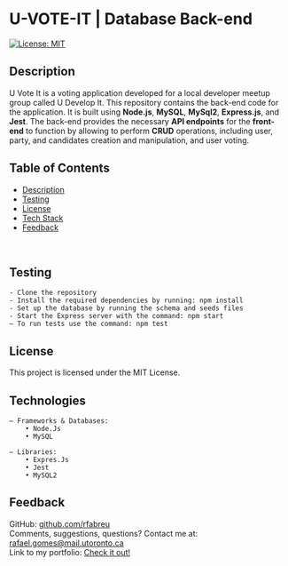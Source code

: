 # U-VOTE-IT | Database Back-end
[![License: MIT](https://img.shields.io/badge/License-MIT-blue.svg)](https://opensource.org/licenses/MIT)
## Description
U Vote It is a voting application developed for a local developer meetup group called U Develop It. This repository contains the back-end code for the application. It is built using **Node.js**, **MySQL**, **MySql2**, **Express.js**, and **Jest**. The back-end provides the necessary **API endpoints** for the **front-end** to function by allowing to perform **CRUD** operations, including user, party, and candidates creation and manipulation, and user voting.
## Table of Contents
- [Description](#description)
- [Testing](#testing)
- [License](#license)
- [Tech Stack](#technologies)
- [Feedback](#feedback)


<br />

## Testing

    - Clone the repository
    - Install the required dependencies by running: npm install
    - Set up the database by running the schema and seeds files
    - Start the Express server with the command: npm start
    – To run tests use the command: npm test

## License
This project is licensed under the MIT License.
## Technologies
    – Frameworks & Databases:
        • Node.Js
        • MySQL

    – Libraries:
        • Expres.Js
        • Jest
        • MySQL2

## Feedback
GitHub: [github.com/rfabreu](https://github.com/rfabreu) <br />
Comments, suggestions, questions? Contact me at: [rafael.gomes@mail.utoronto.ca](mailto:rafael.gomes@mail.utoronto.ca) <br />
Link to my portfolio: [Check it out!](https://rafdev.netlify.app/)